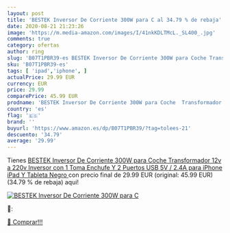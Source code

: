 ```yaml
---
layout: post
title: 'BESTEK Inversor De Corriente 300W para C al 34.79 % de rebaja'
date: 2020-08-21 21:23:26
image: 'https://m.media-amazon.com/images/I/41nkKDLTMcL._SL400_.jpg'
comments: true
category: ofertas
author: ring
slug: 'B07T1PBR39-es BESTEK Inversor De Corriente 300W para Coche Transformador...'
sku: 'B07T1PBR39-es'
tags: [ 'ipad','iphone', ]
actualPrice: 29.99 EUR
currency: EUR
price: 29.99
comparePrice: 45.99 EUR
prodname: 'BESTEK Inversor De Corriente 300W para Coche  Transformador 12v a 220v  Inversor con 1 Toma Enchufe Y 2 Puertos USB  5V / 2.4A  para iPhone iPad Y Tableta Negro '
country: 'es'
flag: '🇪🇸'
brand: ''
buyurl: 'https://www.amazon.es/dp/B07T1PBR39/?tag=tolees-21'
descuento: '34.79'
average: '29.99'
---
```


Tienes [BESTEK Inversor De Corriente 300W para Coche  Transformador 12v a 220v  Inversor con 1 Toma Enchufe Y 2 Puertos USB  5V / 2.4A  para iPhone iPad Y Tableta Negro ](https://www.amazon.es/dp/B07T1PBR39/?tag=tolees-21) con precio final de  29.99 EUR (original: 45.99 EUR) (34.79 %  de rebaja) aqui!

[![BESTEK Inversor De Corriente 300W para C](https://m.media-amazon.com/images/I/41nkKDLTMcL._SL400_.jpg)](https://www.amazon.es/dp/B07T1PBR39/?tag=tolees-21)

🔎:


[🛒 Comprar!!!](https://www.amazon.es/dp/B07T1PBR39/?tag=tolees-21)
